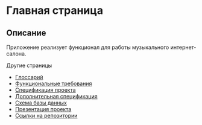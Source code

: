 # Главная страница

## Описание

Приложение реализует функционал для работы музыкального интернет-салона.

Другие страницы
* [Глоссарий](glossary.md)
* [Функциональные требования](func_requirements.md)
* [Спецификация проекта](project_spec.md)
* [Дополнительная спецификация](additional_spec.md)
* [Схема базы данных](database.md)
* [Презентация проекта](presentation.md)
* [Ссылки на репозитории](additional_page.md)
